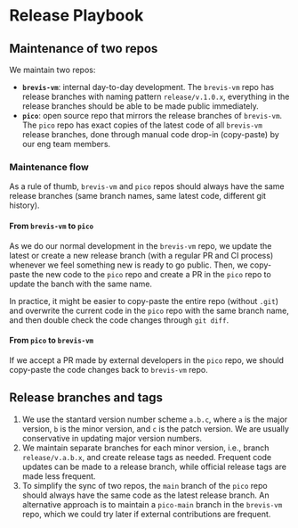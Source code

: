 # Release Playbook

## Maintenance of two repos

We maintain two repos:

- **`brevis-vm`**: internal day-to-day development. The `brevis-vm` repo has release branches with naming pattern `release/v.1.0.x`, everything in the release branches should be able to be made public immediately.
- **`pico`**: open source repo that mirrors the release branches of `brevis-vm`. The `pico` repo has exact copies of the latest code of all `brevis-vm` release branches, done through manual code drop-in (copy-paste) by our eng team members.

### Maintenance flow

As a rule of thumb, `brevis-vm` and `pico` repos should always have the same release branches (same branch names, same latest code, different git history).

#### From `brevis-vm` to `pico`
As we do our normal development in the `brevis-vm` repo, we update the latest or create a new release branch (with a regular PR and CI process) whenever we feel something new is ready to go public. Then, we copy-paste the new code to the `pico` repo and create a PR in the `pico` repo to update the banch with the same name.

In practice, it might be easier to copy-paste the entire repo (without `.git`) and overwrite the current code in the `pico` repo with the same branch name, and then double check the code changes through `git diff`.

#### From `pico` to `brevis-vm`
If we accept a PR made by external developers in the `pico` repo, we should copy-paste the code changes back to `brevis-vm` repo.

## Release branches and tags

1. We use the stantard version number scheme `a.b.c`, where `a` is the major version, `b` is the minor version, and `c` is the patch version. We are usually conservative in updating major version numbers. 
2. We maintain separate branches for each minor version, i.e., branch `release/v.a.b.x`, and create release tags as needed. Frequent code updates can be made to a release branch, while official release tags are made less frequent.
3. To simplify the sync of two repos, the `main` branch of the `pico` repo should always have the same code as the latest release branch. An alternative approach is to maintain a `pico-main` branch in the `brevis-vm` repo, which we could try later if external contributions are frequent.